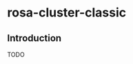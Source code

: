 # rosa-cluster-classic

## Introduction
TODO

<!-- BEGIN_AUTOMATED_TF_DOCS_BLOCK -->
<!-- END_AUTOMATED_TF_DOCS_BLOCK -->
